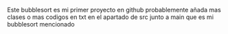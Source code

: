 Este bubblesort es mi primer proyecto en github probablemente añada mas clases o mas codigos en txt en el apartado de src junto a main que es mi bubblesort mencionado
